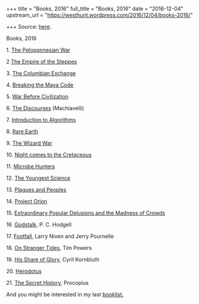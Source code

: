 +++
title = "Books, 2016"
full_title = "Books, 2016"
date = "2016-12-04"
upstream_url = "https://westhunt.wordpress.com/2016/12/04/books-2016/"

+++
Source: [here](https://westhunt.wordpress.com/2016/12/04/books-2016/).

Books, 2016

1\. [The Peloponnesian
War](https://www.amazon.com/History-Peloponnesian-War-Thucydides/dp/0140440399/ref=sr_1_1?http://www.amazon.com/gp/product/020161622X/?tag=the10000yeaex-20)

2 [The Empire of the
Steppes](https://www.amazon.com/Empire-Steppes-History-Central-Asia/dp/0813513049/ref=sr_1_1?http://www.amazon.com/gp/product/020161622X/?tag=the10000yeaex-20)

3\. [The Columbian
Exchange](https://www.amazon.com/Columbian-Exchange-Biological-Consequences-Anniversary/dp/0275980928/ref=sr_1_1?http://www.amazon.com/gp/product/020161622X/?tag=the10000yeaex-20)

4\. [Breaking the Maya
Code](https://www.amazon.com/Breaking-Maya-Code-Third-Michael/dp/0500289557/ref=sr_1_1?http://www.amazon.com/gp/product/020161622X/?tag=the10000yeaex-20)

5\. [War Before
Civilization](https://www.amazon.com/War-Before-Civilization-Peaceful-Savage/dp/0195119126/ref=sr_1_1?http://www.amazon.com/gp/product/020161622X/?tag=the10000yeaex-20)

6\. [The
Discourses](https://www.amazon.com/Discourses-Niccolo-Machiavelli/dp/0140444289/ref=sr_1_1?http://www.amazon.com/gp/product/020161622X/?tag=the10000yeaex-20)
(Machiavelli)

7\. [Introduction to
Algorithms](https://www.amazon.com/Introduction-Algorithms-3rd-MIT-Press/dp/0262033844/ref=sr_1_1?http://www.amazon.com/gp/product/020161622X/?tag=the10000yeaex-20)

8\. [Rare
Earth](https://www.amazon.com/Rare-Earth-Complex-Uncommon-Universe/dp/0387952896/ref=sr_1_1?http://www.amazon.com/gp/product/020161622X/?tag=the10000yeaex-20)

9\. [The Wizard
War](https://www.amazon.com/Wizard-War-Scientific-Intelligence-1939-1945/dp/0698108965/ref=sr_1_1?http://www.amazon.com/gp/product/020161622X/?tag=the10000yeaex-20)

10\. [Night comes to the
Cretaceous](https://www.amazon.com/Night-Comes-Cretaceous-Extinction-Transformation/dp/0716731177/ref=sr_1_1?http://www.amazon.com/gp/product/020161622X/?tag=the10000yeaex-20)

11\. [Microbe
Hunters](https://www.amazon.com/Microbe-Hunters-Paul-Kruif/dp/0156027771/ref=sr_1_1?http://www.amazon.com/gp/product/020161622X/?tag=the10000yeaex-20)

12\. [The Youngest
Science](https://www.amazon.com/Youngest-Science-Medicine-Watcher-Alfred-Foundation/dp/0140243275/ref=sr_1_1?http://www.amazon.com/gp/product/020161622X/?tag=the10000yeaex-20)

13\. [Plagues and
Peoples](https://www.amazon.com/Plagues-Peoples-William-H-McNeill/dp/0385121229/ref=sr_1_1?http://www.amazon.com/gp/product/020161622X/?tag=the10000yeaex-20)

14\. [Project
Orion](https://www.amazon.com/Project-Orion-Story-Atomic-Spaceship/dp/0805059857/ref=sr_1_1?http://www.amazon.com/gp/product/020161622X/?tag=the10000yeaex-20)

15\. [Extraordinary Popular Delusions and the Madness of
Crowds](https://www.amazon.com/Extraordinary-Popular-Delusions-Madness-Crowds/dp/1463740514/ref=sr_1_1?http://www.amazon.com/gp/product/020161622X/?tag=the10000yeaex-20)

16\.
[Godstalk](https://www.amazon.com/God-Stalker-Chronicles-P-C-Hodgell/dp/1439133360/ref=sr_1_1?http://www.amazon.com/gp/product/020161622X/?tag=the10000yeaex-20),
P. C. Hodgell

17\.
[Footfall](https://www.amazon.com/Footfall-Larry-Niven/dp/0345323475/ref=sr_1_1?http://www.amazon.com/gp/product/020161622X/?tag=the10000yeaex-20),
Larry Niven and Jerry Pournelle

18\. [On Stranger
Tides](https://www.amazon.com/Stranger-Tides-Tim-Powers/dp/006209453X/ref=sr_1_1?http://www.amazon.com/gp/product/020161622X/?tag=the10000yeaex-20),
Tim Powers

19\. [His Share of
Glory](https://www.amazon.com/His-Share-Glory-Complete-Kornbluth/dp/0915368609/ref=sr_1_1?http://www.amazon.com/gp/product/020161622X/?tag=the10000yeaex-20),
Cyril Kornbluth

20\.
[Herodotus](https://www.amazon.com/Histories-Penguin-Classics-Deluxe/dp/0143107542/ref=sr_1_5?http://www.amazon.com/gp/product/020161622X/?tag=the10000yeaex-20)

21\. [The Secret
History](https://www.amazon.com/Secret-History-Penguin-Classics/dp/0140455280/ref=sr_1_1?http://www.amazon.com/gp/product/020161622X/?tag=the10000yeaex-20),
Procopius

And you might be interested in my last
[booklist.](https://westhunt.wordpress.com/2014/12/11/books/)

